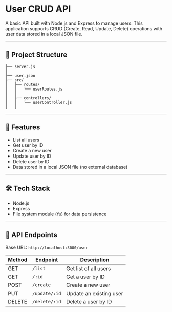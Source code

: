 # User CRUD API

A basic API built with Node.js and Express to manage users. This application supports CRUD (Create, Read, Update, Delete) operations with user data stored in a local JSON file.

---

## 📁 Project Structure

```
├── server.js                   
│
├── user.json
├── src/
│   ├── routes/
│   │   └── userRoutes.js       
│   │
│   ├── controllers/
│   │   └── userController.js   
│   │
```
---

## 🚀 Features

- List all users
- Get user by ID
- Create a new user
- Update user by ID
- Delete user by ID
- Data stored in a local JSON file (no external database)

---

## 🛠️ Tech Stack

- Node.js
- Express
- File system module (`fs`) for data persistence

---

## 📡 API Endpoints

Base URL: `http://localhost:3000/user`

| Method | Endpoint       | Description             |
|--------|----------------|-------------------------|
| GET    | `/list`        | Get list of all users   |
| GET    | `/:id`         | Get a user by ID        |
| POST   | `/create`      | Create a new user       |
| PUT    | `/update/:id`  | Update an existing user |
| DELETE | `/delete/:id`  | Delete a user by ID     |
